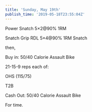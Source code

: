 ```yaml
---
title: 'Sunday, May 19th'
publish_time: '2019-05-18T23:55:04Z'
---
```


Power Snatch 5×2\@90% 1RM

Snatch Grip RDL 5×4\@90% 1RM Snatch

then,

Buy in: 50/40 Calorie Assault Bike

21-15-9 reps each of:

OHS (115/75)

T2B

Cash Out: 50/40 Calorie Assault Bike

For time.

 
